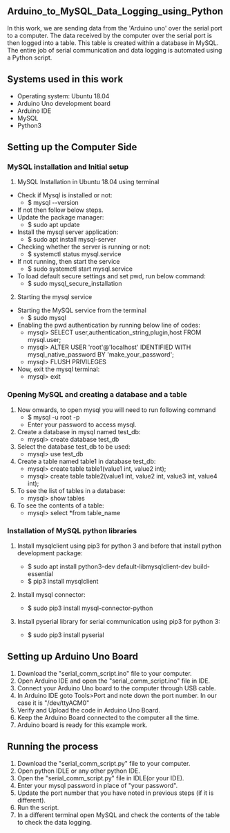## Arduino_to_MySQL_Data_Logging_using_Python

In this work, we are sending data from the 'Arduino uno' over the serial port to a computer. The data received by the computer over the serial port is then logged into a table. This table is created within a database in MySQL. The entire job of serial communication and data logging is automated using a Python script.

## Systems used in this work

- Operating system: Ubuntu 18.04
- Arduino Uno development board
- Arduino IDE 
- MySQL 
- Python3

## Setting up the Computer Side

### MySQL installation and Initial setup

1. MySQL Installation in Ubuntu 18.04 using terminal
- Check if Mysql is installed or not: 
    - $ mysql --version
- If not then follow below steps.
- Update the package manager: 
    - $ sudo apt update
- Install the mysql server application: 
    - $ sudo apt install mysql-server
- Checking whether the server is running or not: 
    - $ systemctl status mysql.service
- If not running, then start the service
    - $ sudo systemctl start mysql.service
- To load default secure settings and set pwd, run below command:
    - $ sudo mysql_secure_installation

2. Starting the mysql service
- Starting the MySQL service from the terminal
    - $ sudo mysql
- Enabling the pwd authentication by running below line of codes:
    - mysql> SELECT user,authentication_string,plugin,host FROM mysql.user;
    - mysql> ALTER USER 'root'@'localhost' IDENTIFIED WITH mysql_native_password BY 'make_your_password';
    - mysql> FLUSH PRIVILEGES
- Now, exit the mysql terminal:
    - mysql> exit

### Opening MySQL and creating a database and a table

1. Now onwards, to open mysql you will need to run following command
    - $ mysql -u root -p
    - Enter your password to access mysql.
2. Create a database in mysql named test_db:
    - mysql> create database test_db
3. Select the database test_db to be used:
    - mysql> use test_db
4. Create a table named table1 in database test_db:
    - mysql> create table table1(value1 int, value2 int); 
    - mysql>  create table table2(value1 int, value2 int, value3 int, value4 int);
5. To see the list of tables in a database:
    - mysql> show tables
6. To see the contents of a table:
    - mysql> select *from table_name

### Installation of MySQL python libraries

1. Install mysqlclient using pip3 for python 3 and before that install python development package:
    - $ sudo apt install python3-dev default-libmysqlclient-dev build-essential
    - $ pip3 install mysqlclient

2. Install mysql connector:
    - $ sudo pip3 install mysql-connector-python

3. Install pyserial library for serial communication using pip3 for python 3:
    - $ sudo pip3 install pyserial

## Setting up Arduino Uno Board

1. Download the "serial_comm_script.ino" file to your computer.
2. Open Arduino IDE and open the "serial_comm_script.ino" file in IDE.
3. Connect your Arduino Uno board to the computer through USB cable.
4. In Arduino IDE goto Tools>Port and note down the port number. In our case it is "/dev/ttyACM0"
5. Verify and Upload the code in Arduino Uno Board.
6. Keep the Arduino Board connected to the computer all the time.
7. Arduino board is ready for this example work.

## Running the process

1. Download the "serial_comm_script.py" file to your computer.
2. Open python IDLE or any other python IDE.
3. Open the "serial_comm_script.py" file in IDLE(or your IDE).
4. Enter your mysql password in place of "your password".
5. Update the port number that you have noted in previous steps (if it is different).
6. Run the script.
7. In a different terminal open MySQL and check the contents of the table to check the data logging.

